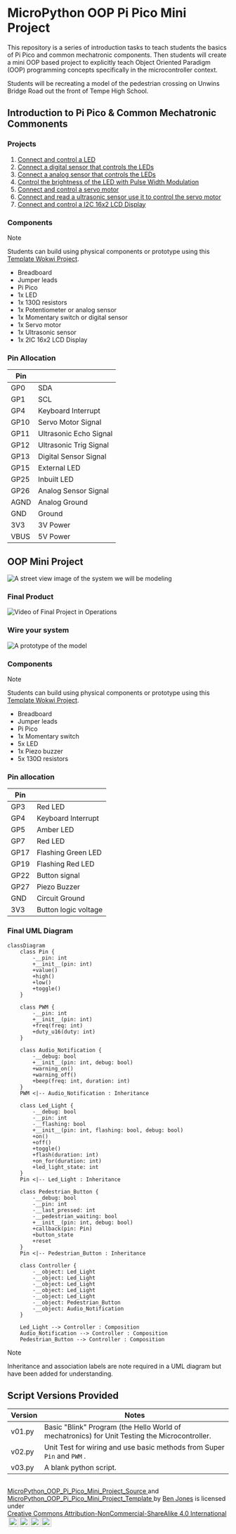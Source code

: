 # MicroPython OOP Pi Pico Mini Project

This repository is a series of introduction tasks to teach students the basics of Pi Pico and common mechatronic components. Then students will create a mini OOP based project to explicitly teach Object Oriented Paradigm (OOP) programming concepts specifically in the microcontroller context.

Students will be recreating a model of the pedestrian crossing on Unwins Bridge Road out the front of Tempe High School.

## Introduction to Pi Pico & Common Mechatronic Commonents

### Projects

1. [Connect and control a LED](introduction_projects/1.blink_led.md)
2. [Connect a digital sensor that controls the LEDs](introduction_projects/2.digital_sensor.md)
3. [Connect a analog sensor that controls the LEDs](introduction_projects/3.analog_sensor.md)
4. [Control the brightness of the LED with Pulse Width Modulation](introduction_projects/4.pulse_width_modulation.md)
5. [Connect and control a servo motor](introduction_projects/5.servo_control.md)
6. [Connect and read a ultrasonic sensor use it to control the servo motor](introduction_projects/6.ultrasonic_sensor.md)
7. [Connect and control a I2C 16x2 LCD Display](introduction_projects/7.I2C_module.md)

### Components

> [!Note]
> Students can build using physical components or prototype using this [Template Wokwi Project](https://wokwi.com/projects/433242006092880897).

- Breadboard
- Jumper leads
- Pi Pico
- 1x LED
- 1x 130Ω resistors
- 1x Potentiometer or analog sensor
- 1x Momentary switch or digital sensor
- 1x Servo motor
- 1x Ultrasonic sensor
- 1x 2IC 16x2 LCD Display

### Pin Allocation

| Pin  |                        |
| ---- | ---------------------- |
| GP0  | SDA                    |
| GP1  | SCL                    |
| GP4  | Keyboard Interrupt     |
| GP10 | Servo Motor Signal     |
| GP11 | Ultrasonic Echo Signal |
| GP12 | Ultrasonic Trig Signal |
| GP13 | Digital Sensor Signal  |
| GP15 | External LED           |
| GP25 | Inbuilt LED            |
| GP26 | Analog Sensor Signal   |
| AGND | Analog Ground          |
| GND  | Ground                 |
| 3V3  | 3V Power               |
| VBUS | 5V Power               |

## OOP Mini Project

![A street view image of the system we will be modeling](/images/real_world_situation.png "The traffic lights, pedestrian warning lights, pedestrian button and control system.")

### Final Product

![Video of Final Project in Operations](/images/demonstration.gif)

### Wire your system

![A prototype of the model](/images/prototype_model.png "Use the below components to wire this model.")

### Components

> [!Note]
> Students can build using physical components or prototype using this [Template Wokwi Project](https://wokwi.com/projects/433242006092880897).

- Breadboard
- Jumper leads
- Pi Pico
- 1x Momentary switch
- 5x LED
- 1x Piezo buzzer
- 5x 130Ω resistors

### Pin allocation

| Pin  |                      |
| ---- | -------------------- |
| GP3  | Red LED              |
| GP4  | Keyboard Interrupt   |
| GP5  | Amber LED            |
| GP7  | Red LED              |
| GP17 | Flashing Green LED   |
| GP19 | Flashing Red LED     |
| GP22 | Button signal        |
| GP27 | Piezo Buzzer         |
| GND  | Circuit Ground       |
| 3V3  | Button logic voltage |

### Final UML Diagram

```mermaid
classDiagram
    class Pin {
        -__pin: int
        +__init__(pin: int)
        +value()
        +high()
        +low()
        +toggle()
    }

    class PWM {
        -__pin: int
        +__init__(pin: int)
        +freq(freq: int)
        +duty_u16(duty: int)
    }

    class Audio_Notification {
        -__debug: bool
        +__init__(pin: int, debug: bool)
        +warning_on()
        +warning_off()
        +beep(freq: int, duration: int)
    }
    PWM <|-- Audio_Notification : Inheritance

    class Led_Light {
        -__debug: bool
        -__pin: int
        -__flashing: bool
        +__init__(pin: int, flashing: bool, debug: bool)
        +on()
        +off()
        +toggle()
        +flash(duration: int)
        +on_for(duration: int)
        +led_light_state: int
    }
    Pin <|-- Led_Light : Inheritance

    class Pedestrian_Button {
        -__debug: bool
        -__pin: int
        -__last_pressed: int
        -__pedestrian_waiting: bool
        +__init__(pin: int, debug: bool)
        +callback(pin: Pin)
        +button_state
        +reset
    }
    Pin <|-- Pedestrian_Button : Inheritance

    class Controller {
        -__object: Led_Light
        -__object: Led_Light
        -__object: Led_Light
        -__object: Led_Light
        -__object: Led_Light
        -__object: Pedestrian_Button
        -__object: Audio_Notification
    }

    Led_Light --> Controller : Composition
    Audio_Notification --> Controller : Composition
    Pedestrian_Button --> Controller : Composition

```

> [!Note]
> Inheritance and association labels are note required in a UML diagram but have been added for understanding.

## Script Versions Provided

| Version | Notes                                                                                                                     |
| ------- | ------------------------------------------------------------------------------------------------------------------------- |
| v01.py  | Basic "Blink" Program (the Hello World of mechatronics) for Unit Testing the Microcontroller.                                                                  |
| v02.py  | Unit Test for wiring and use basic methods from Super `Pin` and `PWM` .                                                                |
| v03.py  | A blank python script.    |

##

<p xmlns:cc="http://creativecommons.org/ns#" xmlns:dct="http://purl.org/dc/terms/"><a property="dct:title" rel="cc:attributionURL" href="https://github.com/TempeHS/MicroPython_OOP_Pi_Pico_Mini_Project_Source">MicroPython_OOP_Pi_Pico_Mini_Project_Source
</a> and <a property="dct:title" rel="cc:attributionURL" href="https://github.com/TempeHS/MicroPython_OOP_Pi_Pico_Mini_Project_Template">MicroPython_OOP_Pi_Pico_Mini_Project_Template
</a> by <a rel="cc:attributionURL dct:creator" property="cc:attributionName" href="https://github.com/benpaddlejones">Ben Jones</a> is licensed under <a href="https://creativecommons.org/licenses/by-nc-sa/4.0/?ref=chooser-v1" target="_blank" rel="license noopener noreferrer" style="display:inline-block;">Creative Commons Attribution-NonCommercial-ShareAlike 4.0 International<img style="height:22px!important;margin-left:3px;vertical-align:text-bottom;" src="https://mirrors.creativecommons.org/presskit/icons/cc.svg?ref=chooser-v1" alt=""><img style="height:22px!important;margin-left:3px;vertical-align:text-bottom;" src="https://mirrors.creativecommons.org/presskit/icons/by.svg?ref=chooser-v1" alt=""><img style="height:22px!important;margin-left:3px;vertical-align:text-bottom;" src="https://mirrors.creativecommons.org/presskit/icons/nc.svg?ref=chooser-v1" alt=""><img style="height:22px!important;margin-left:3px;vertical-align:text-bottom;" src="https://mirrors.creativecommons.org/presskit/icons/sa.svg?ref=chooser-v1" alt=""></a></p>
